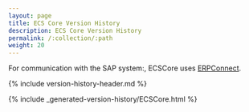 ```yaml
---
layout: page
title: ECS Core Version History
description: ECS Core Version History
permalink: /:collection/:path
weight: 20
---
```


For communication with the SAP system:, ECSCore uses [ERPConnect](./erpconnect-version-history).

{% include version-history-header.md %}

{% include _generated-version-history/ECSCore.html %}
